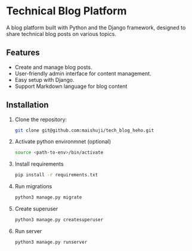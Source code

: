 # Technical Blog Platform

A blog platform built with Python and the Django framework, designed to share technical blog posts on various topics.

## Features

- Create and manage blog posts.
- User-friendly admin interface for content management.
- Easy setup with Django.
- Support Markdown language for blog content

## Installation

1. Clone the repository:
   ```bash
   git clone git@github.com:maishuji/tech_blog_heho.git
   ```
2. Activate python environmnet (optional)
   ```bash
   source <path-to-env>/bin/activate
   ```
4. Install requirements
   ```bash
   pip install -r requirements.txt
   ```
5. Run migrations
   ```bash
   python3 manage.py migrate
   ```
6. Create superuser
   ```bash
   python3 manage.py createsuperuser
   ```
7. Run server
   ```bash
   python3 manage.py runserver
   ```
